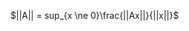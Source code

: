 

$||A|| = sup_{x \ne 0}\frac{||Ax||}{||x||}$




<!--stackedit_data:
eyJoaXN0b3J5IjpbMTQxNzY0OTY2MV19
-->